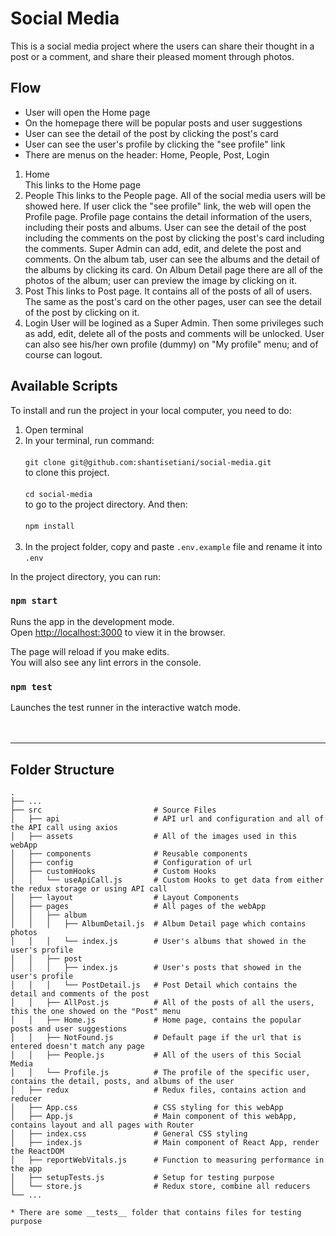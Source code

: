 # Social Media

This is a social media project where the users can share their thought in a post or a comment, and share their pleased moment through photos.

## Flow

- User will open the Home page
- On the homepage there will be popular posts and user suggestions
- User can see the detail of the post by clicking the post's card
- User can see the user's profile by clicking the "see profile" link
- There are menus on the header: Home, People, Post, Login

1. Home<br />
   This links to the Home page
2. People
   This links to the People page. All of the social media users will be showed here. If user click the "see profile" link, the web will open the Profile page. Profile page contains the detail information of the users, including their posts and albums.
   User can see the detail of the post including the comments on the post by clicking the post's card including the comments. Super Admin can add, edit, and delete the post and comments.
   On the album tab, user can see the albums and the detail of the albums by clicking its card. On Album Detail page there are all of the photos of the album; user can preview the image by clicking on it.
3. Post
   This links to Post page. It contains all of the posts of all of users. The same as the post's card on the other pages, user can see the detail of the post by clicking on it.
4. Login
   User will be logined as a Super Admin. Then some privileges such as add, edit, delete all of the posts and comments will be unlocked. User can also see his/her own profile (dummy) on "My profile" menu; and of course can logout.

## Available Scripts

To install and run the project in your local computer, you need to do:<br />

1. Open terminal<br />
2. In your terminal, run command:<br /><br />
   `git clone git@github.com:shantisetiani/social-media.git`<br />
   to clone this project.<br /><br />
   `cd social-media`<br />
   to go to the project directory. And then:<br /><br />
   `npm install`<br /><br />
3. In the project folder, copy and paste `.env.example` file and rename it into `.env`<br />

In the project directory, you can run:

### `npm start`

Runs the app in the development mode.<br />
Open [http://localhost:3000](http://localhost:3000) to view it in the browser.

The page will reload if you make edits.<br />
You will also see any lint errors in the console.

### `npm test`

Launches the test runner in the interactive watch mode.<br />
<br /><br />

---

## Folder Structure

    .
    ├── ...
    ├── src                         # Source Files
    │   ├── api                     # API url and configuration and all of the API call using axios
    │   ├── assets                  # All of the images used in this webApp
    │   ├── components              # Reusable components
    │   ├── config                  # Configuration of url
    │   ├── customHooks             # Custom Hooks
    │   │   └── useApiCall.js       # Custom Hooks to get data from either the redux storage or using API call
    │   ├── layout                  # Layout Components
    │   ├── pages                   # All pages of the webApp
    │   │   ├── album
    │   │   │   ├── AlbumDetail.js  # Album Detail page which contains photos
    │   │   │   └── index.js        # User's albums that showed in the user's profile
    │   │   ├── post
    │   │   │   ├── index.js        # User's posts that showed in the user's profile
    │   │   │   └── PostDetail.js   # Post Detail which contains the detail and comments of the post
    │   │   ├── AllPost.js          # All of the posts of all the users, this the one showed on the "Post" menu
    │   │   ├── Home.js             # Home page, contains the popular posts and user suggestions
    │   │   ├── NotFound.js         # Default page if the url that is entered doesn't match any page
    │   │   ├── People.js           # All of the users of this Social Media
    │   │   └── Profile.js          # The profile of the specific user, contains the detail, posts, and albums of the user
    │   ├── redux                   # Redux files, contains action and reducer
    │   ├── App.css                 # CSS styling for this webApp
    │   ├── App.js                  # Main component of this webApp, contains layout and all pages with Router
    │   ├── index.css               # General CSS styling
    │   ├── index.js                # Main component of React App, render the ReactDOM
    │   ├── reportWebVitals.js      # Function to measuring performance in the app
    │   ├── setupTests.js           # Setup for testing purpose
    │   └── store.js                # Redux store, combine all reducers
    └── ...

    * There are some __tests__ folder that contains files for testing purpose
